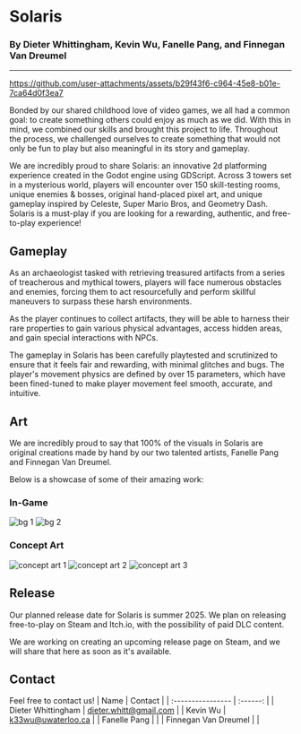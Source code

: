 # Solaris
### By Dieter Whittingham, Kevin Wu, Fanelle Pang, and Finnegan Van Dreumel
***

https://github.com/user-attachments/assets/b29f43f6-c964-45e8-b01e-7ca64d0f3ea7

Bonded by our shared childhood love of video games, we all had a common goal: to create something others could enjoy as much as we did. With this in mind, we combined our skills and brought this project to life.
Throughout the process, we challenged ourselves to create something that would not only be fun to play but also meaningful in its story and gameplay.

We are incredibly proud to share Solaris: an innovative 2d platforming experience created in the Godot engine using GDScript.
Across 3 towers set in a mysterious world, players will encounter over 150 skill-testing rooms, unique enemies & bosses, original hand-placed pixel art, 
and unique gameplay inspired by Celeste, Super Mario Bros, and Geometry Dash.
Solaris is a must-play if you are looking for a rewarding, authentic, and free-to-play experience!

## Gameplay
[comment]: <> ([clip])

As an archaeologist tasked with retrieving treasured artifacts from a series of treacherous and mythical towers, players will face numerous obstacles and enemies, 
forcing them to act resourcefully and perform skillful maneuvers to surpass these harsh environments. 

As the player continues to collect artifacts, they will be able to harness their rare properties to gain various physical advantages, access hidden areas, and gain special interactions with NPCs.

[comment]: <> ([screenshot of artifacts])

[comment]: <> ([clip of artifact buff])

The gameplay in Solaris has been carefully playtested and scrutinized to ensure that it feels fair and rewarding, with minimal glitches and bugs.
The player's movement physics are defined by over 15 parameters, which have been fined-tuned to make player movement feel smooth, accurate, and intuitive.

## Art
We are incredibly proud to say that 100% of the visuals in Solaris are original creations made by hand by our two talented artists, Fanelle Pang and Finnegan Van Dreumel.

Below is a showcase of some of their amazing work:

### In-Game
![bg 1](https://github.com/dieterwhitt/game/blob/main/gallery/bowelsbg1good-resize.png)
![bg 2](https://github.com/dieterwhitt/game/blob/main/gallery/finn-sketch1-resize.png)

### Concept Art

![concept art 1](https://github.com/dieterwhitt/game/blob/main/gallery/finn-sketch2-crop.png)
![concept art 2](https://github.com/dieterwhitt/game/blob/main/gallery/finn-sketch3-crop.png)
![concept art 3](https://github.com/dieterwhitt/game/blob/main/gallery/finn-sketch4-crop.png)


## Release
Our planned release date for Solaris is summer 2025. We plan on releasing free-to-play on Steam and Itch.io, with the possibility of paid DLC content.

We are working on creating an upcoming release page on Steam, and we will share that here as soon as it's available.

## Contact
Feel free to contact us!
| Name                 |  Contact    |
| :---------------- | :------: |
| Dieter Whittingham        |   dieter.whitt@gmail.com   |
| Kevin Wu                  |   k33wu@uwaterloo.ca   |
| Fanelle Pang              |      |
| Finnegan Van Dreumel      |      |

